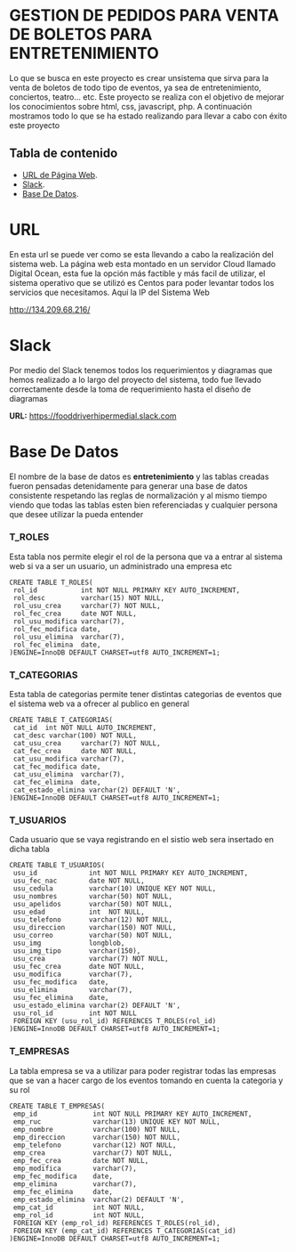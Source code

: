 # GESTION DE PEDIDOS PARA VENTA DE BOLETOS PARA ENTRETENIMIENTO

Lo que se busca en este proyecto es crear unsistema que sirva para la venta de boletos de todo tipo de eventos, ya sea de entretenimiento, conciertos, teatro... etc. Este proyecto se realiza con el objetivo de mejorar los conocimientos sobre html, css, javascript, php. A continuación mostramos todo lo que se ha estado realizando para llevar a cabo con éxito este proyecto

## Tabla de contenido
- [URL de Página Web](#URL-de-Página-Web).
- [Slack](#Slack).
- [Base De Datos](#Base-De-Datos).

# URL

En esta url se puede ver como se esta llevando a cabo la realización del sistema web. La página web esta montado en un servidor Cloud llamado Digital Ocean, esta fue la opción más factible y más facil de utilizar, el sistema operativo que se utilizó es Centos para poder levantar todos los servicios que necesitamos. Aquí la IP del Sistema Web

http://134.209.68.216/

# Slack 

Por medio del Slack tenemos todos los requerimientos y diagramas que hemos realizado a lo largo del proyecto del sistema, todo fue llevado correctamente desde la toma de requerimiento hasta el diseño de diagramas

**URL:** https://fooddriverhipermedial.slack.com

# Base De Datos

El nombre de la base de datos es **entretenimiento** y las tablas creadas fueron pensadas detenidamente para generar una base de datos consistente respetando las reglas de normalización y al mismo tiempo viendo que todas las tablas esten bien referenciadas y cualquier persona que desee utilizar la pueda entender

### **T_ROLES**

Esta tabla nos permite elegir el rol de la persona que va a entrar al sistema web si va a ser un usuario, un administrado una empresa etc
```
CREATE TABLE T_ROLES(
 rol_id           int NOT NULL PRIMARY KEY AUTO_INCREMENT,
 rol_desc         varchar(15) NOT NULL,
 rol_usu_crea     varchar(7) NOT NULL,
 rol_fec_crea     date NOT NULL,
 rol_usu_modifica varchar(7),
 rol_fec_modifica date,
 rol_usu_elimina  varchar(7),
 rol_fec_elimina  date,
)ENGINE=InnoDB DEFAULT CHARSET=utf8 AUTO_INCREMENT=1;
```

### **T_CATEGORIAS**

Esta tabla de categorias permite tener distintas categorias de eventos que el sistema web va a ofrecer al publico en general
```
CREATE TABLE T_CATEGORIAS(
 cat_id  int NOT NULL AUTO_INCREMENT,
 cat_desc varchar(100) NOT NULL,
 cat_usu_crea     varchar(7) NOT NULL,
 cat_fec_crea     date NOT NULL,
 cat_usu_modifica varchar(7),
 cat_fec_modifica date,
 cat_usu_elimina  varchar(7),
 cat_fec_elimina  date,
 cat_estado_elimina varchar(2) DEFAULT 'N',
)ENGINE=InnoDB DEFAULT CHARSET=utf8 AUTO_INCREMENT=1;
```

### **T_USUARIOS**

Cada usuario que se vaya registrando en el sistio web sera insertado en dicha tabla
```
CREATE TABLE T_USUARIOS(
 usu_id             int NOT NULL PRIMARY KEY AUTO_INCREMENT,
 usu_fec_nac        date NOT NULL,
 usu_cedula         varchar(10) UNIQUE KEY NOT NULL,
 usu_nombres        varchar(50) NOT NULL,
 usu_apelidos       varchar(50) NOT NULL,
 usu_edad           int  NOT NULL,
 usu_telefono       varchar(12) NOT NULL,
 usu_direccion      varchar(150) NOT NULL,
 usu_correo         varchar(50) NOT NULL,
 usu_img            longblob,
 usu_img_tipo       varchar(150),
 usu_crea           varchar(7) NOT NULL,
 usu_fec_crea       date NOT NULL,
 usu_modifica       varchar(7),
 usu_fec_modifica   date,
 usu_elimina        varchar(7),
 usu_fec_elimina    date,
 usu_estado_elimina varchar(2) DEFAULT 'N',
 usu_rol_id         int NOT NULL
 FOREIGN KEY (usu_rol_id) REFERENCES T_ROLES(rol_id)
)ENGINE=InnoDB DEFAULT CHARSET=utf8 AUTO_INCREMENT=1;
```

### **T_EMPRESAS**

La tabla empresa se va a utilizar para poder registrar todas las empresas que se van a hacer cargo de los eventos tomando en cuenta la categoria y su rol
```
CREATE TABLE T_EMPRESAS(
 emp_id              int NOT NULL PRIMARY KEY AUTO_INCREMENT,
 emp_ruc             varchar(13) UNIQUE KEY NOT NULL,
 emp_nombre          varchar(100) NOT NULL,
 emp_direccion       varchar(150) NOT NULL,
 emp_telefono        varchar(12) NOT NULL,
 emp_crea            varchar(7) NOT NULL,
 emp_fec_crea        date NOT NULL,
 emp_modifica        varchar(7),
 emp_fec_modifica    date,
 emp_elimina         varchar(7),
 emp_fec_elimina     date,
 emp_estado_elimina  varchar(2) DEFAULT 'N',
 emp_cat_id          int NOT NULL,
 emp_rol_id    		 int NOT NULL,
 FOREIGN KEY (emp_rol_id) REFERENCES T_ROLES(rol_id),
 FOREIGN KEY (emp_cat_id) REFERENCES T_CATEGORIAS(cat_id)
)ENGINE=InnoDB DEFAULT CHARSET=utf8 AUTO_INCREMENT=1;
```
